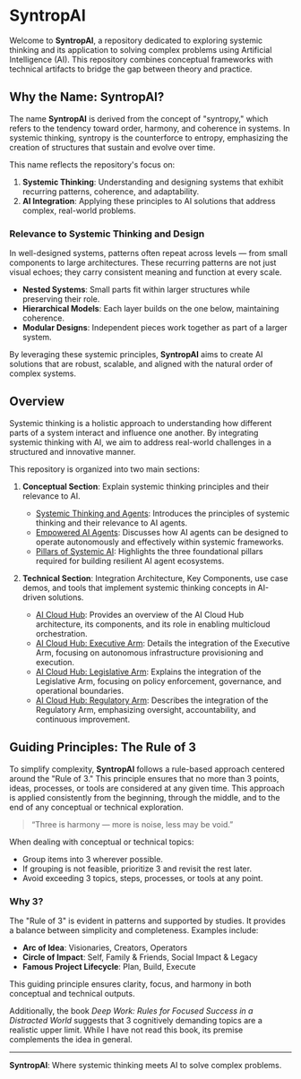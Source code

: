 # SyntropAI

Welcome to **SyntropAI**, a repository dedicated to exploring systemic thinking and its application to solving complex problems using Artificial Intelligence (AI). This repository combines conceptual frameworks with technical artifacts to bridge the gap between theory and practice.

## Why the Name: SyntropAI?

The name **SyntropAI** is derived from the concept of "syntropy," which refers to the tendency toward order, harmony, and coherence in systems. In systemic thinking, syntropy is the counterforce to entropy, emphasizing the creation of structures that sustain and evolve over time.

This name reflects the repository's focus on:
1. **Systemic Thinking**: Understanding and designing systems that exhibit recurring patterns, coherence, and adaptability.
2. **AI Integration**: Applying these principles to AI solutions that address complex, real-world problems.

### Relevance to Systemic Thinking and Design

In well-designed systems, patterns often repeat across levels — from small components to large architectures. These recurring patterns are not just visual echoes; they carry consistent meaning and function at every scale.

- **Nested Systems**: Small parts fit within larger structures while preserving their role.
- **Hierarchical Models**: Each layer builds on the one below, maintaining coherence.
- **Modular Designs**: Independent pieces work together as part of a larger system.

By leveraging these systemic principles, **SyntropAI** aims to create AI solutions that are robust, scalable, and aligned with the natural order of complex systems.

## Overview

Systemic thinking is a holistic approach to understanding how different parts of a system interact and influence one another. By integrating systemic thinking with AI, we aim to address real-world challenges in a structured and innovative manner.

This repository is organized into two main sections:
1. **Conceptual Section**: Explain systemic thinking principles and their relevance to AI.

   - [Systemic Thinking and Agents](documentation/01_01_systemic-thinking-agents.md): Introduces the principles of systemic thinking and their relevance to AI agents.
   - [Empowered AI Agents](documentation/01_02_empowered-ai-agents.md): Discusses how AI agents can be designed to operate autonomously and effectively within systemic frameworks.
   - [Pillars of Systemic AI](documentation/01_03_pillars-of-ai.md): Highlights the three foundational pillars required for building resilient AI agent ecosystems.

2. **Technical Section**: Integration Architecture, Key Components, use case demos, and tools that implement systemic thinking concepts in AI-driven solutions.

   - [AI Cloud Hub](documentation/02_01_ai-cloud-hub.md): Provides an overview of the AI Cloud Hub architecture, its components, and its role in enabling multicloud orchestration.
   - [AI Cloud Hub: Executive Arm](documentation/02_02_ai-cloud-hub-executive.md): Details the integration of the Executive Arm, focusing on autonomous infrastructure provisioning and execution.
   - [AI Cloud Hub: Legislative Arm](documentation/03_01_ai-cloud-hub-legislative.md): Explains the integration of the Legislative Arm, focusing on policy enforcement, governance, and operational boundaries.
   - [AI Cloud Hub: Regulatory Arm](documentation/04_01_ai-cloud-hub-regulator.md): Describes the integration of the Regulatory Arm, emphasizing oversight, accountability, and continuous improvement.

## Guiding Principles: The Rule of 3

To simplify complexity, **SyntropAI** follows a rule-based approach centered around the "Rule of 3." This principle ensures that no more than 3 points, ideas, processes, or tools are considered at any given time. This approach is applied consistently from the beginning, through the middle, and to the end of any conceptual or technical exploration.

> “Three is harmony — more is noise, less may be void.”

When dealing with conceptual or technical topics:
- Group items into 3 wherever possible.
- If grouping is not feasible, prioritize 3 and revisit the rest later.
- Avoid exceeding 3 topics, steps, processes, or tools at any point.

### Why 3?

The "Rule of 3" is evident in patterns and supported by studies. It provides a balance between simplicity and completeness. Examples include:
- **Arc of Idea**: Visionaries, Creators, Operators  
- **Circle of Impact**: Self, Family & Friends, Social Impact & Legacy  
- **Famous Project Lifecycle**: Plan, Build, Execute  

This guiding principle ensures clarity, focus, and harmony in both conceptual and technical outputs.

Additionally, the book *Deep Work: Rules for Focused Success in a Distracted World* suggests that 3 cognitively demanding topics are a realistic upper limit. While I have not read this book, its premise complements the idea in general.

---
**SyntropAI**: Where systemic thinking meets AI to solve complex problems.
